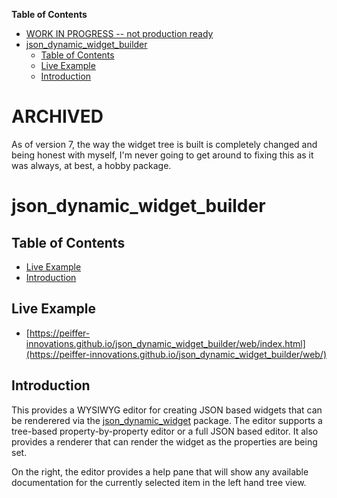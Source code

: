 <!-- START doctoc generated TOC please keep comment here to allow auto update -->
<!-- DON'T EDIT THIS SECTION, INSTEAD RE-RUN doctoc TO UPDATE -->
**Table of Contents**

- [WORK IN PROGRESS -- not production ready](#work-in-progress----not-production-ready)
- [json_dynamic_widget_builder](#json_dynamic_widget_builder)
  - [Table of Contents](#table-of-contents)
  - [Live Example](#live-example)
  - [Introduction](#introduction)

<!-- END doctoc generated TOC please keep comment here to allow auto update -->

# ARCHIVED

As of version 7, the way the widget tree is built is completely changed and being honest with myself, I'm never going to get around to fixing this as it was always, at best, a hobby package.

# json_dynamic_widget_builder

## Table of Contents

* [Live Example](#live-example)
* [Introduction](#introduction)


## Live Example

* [https://peiffer-innovations.github.io/json_dynamic_widget_builder/web/index.html](https://peiffer-innovations.github.io/json_dynamic_widget_builder/web/)


## Introduction

This provides a WYSIWYG editor for creating JSON based widgets that can be renderered via the [json_dynamic_widget](https://pub.dev/packages/json_dynamic_widget) package.  The editor supports a tree-based property-by-property editor or a full JSON based editor.  It also provides a renderer that can render the widget as the properties are being set.

On the right, the editor provides a help pane that will show any available documentation for the currently selected item in the left hand tree view.

